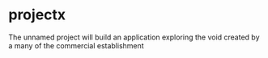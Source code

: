 projectx
========

The unnamed project will build an application exploring the void created by a many of the commercial establishment